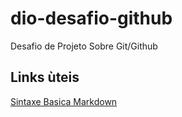 # dio-desafio-github
Desafio de Projeto Sobre Git/Github


## Links ùteis
[Sintaxe Basica Markdown](https://www.markdownguide.org/basic-syntax/)
